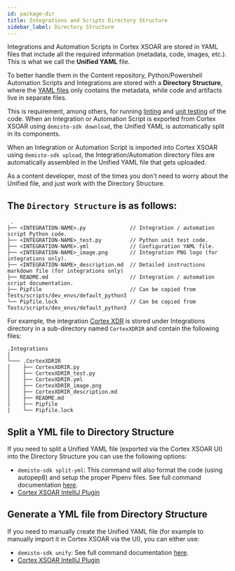 ```yaml
---
id: package-dir
title: Integrations and Scripts Directory Structure
sidebar_label: Directory Structure
---
```


Integrations and Automation Scripts in Cortex XSOAR are stored in YAML files that include all the required information (metadata, code, images, etc.). This is what we call the **Unified YAML** file.

To better handle them in the Content repository, Python/Powershell Automation Scripts and Integrations are stored with a **Directory Structure**, where the [YAML files](../integrations/yaml-file) only contains the metadata, while code and artifacts live in separate files.

This is requirement, among others, for running [linting](linting) and [unit testing](unit-testing) of the code.
When an Integration or Automation Script is exported from Cortex XSOAR using `demisto-sdk download`, the Unified YAML is automatically split in its components.

When an Integration or Automation Script is imported into Cortex XSOAR using `demisto-sdk upload`, the Integration/Automation directory files are automatically assembled in the Unified YAML file that gets uploaded.

As a content developer, most of the times you don't need to worry about the Unified file, and just work with the Directory Structure.

The `Directory Structure` is as follows:
---

```
 .
├── <INTEGRATION-NAME>.py              // Integration / automation script Python code.
├── <INTEGRATION-NAME>_test.py         // Python unit test code.
├── <INTEGRATION-NAME>.yml             // Configuration YAML file.
├── <INTEGRATION-NAME>_image.png       // Integration PNG logo (for integrations only).
├── <INTEGRATION-NAME>_description.md  // Detailed instructions markdown file (for integrations only)
├── README.md                          // Integration / automation script documentation.
├── Pipfile                            // Can be copied from Tests/scripts/dev_envs/default_python3
└── Pipfile.lock                       // Can be copied from Tests/scripts/dev_envs/default_python3    
```
   

For example, the integration [Cortex XDR](https://github.com/demisto/content/tree/master/Packs/CortexXDR/Integrations/CortexXDRIR) is stored under Integrations directory in a sub-directory named `CortexXDRIR` and contain the following files:

```
.Integrations   
│
└─── .CortexXDRIR
│    ├── CortexXDRIR.py
│    ├── CortexXDRIR_test.py
│    ├── CortexXDRIR.yml
│    ├── CortexXDRIR_image.png
│    ├── CortexXDRIR_description.md
│    ├── README.md
│    ├── Pipfile
|    └── Pipfile.lock
```

## Split a YML file to Directory Structure
If you need to split a Unified YAML file (exported via the Cortex XSOAR UI) into the Directory Structure you can use the following options:

- `demisto-sdk split-yml`: This command will also format the code (using autopep8) and setup the proper Pipenv files. See full command documentation [here](https://github.com/demisto/demisto-sdk/blob/master/demisto_sdk/commands/split_yml/README.md).
- [Cortex XSOAR IntelliJ Plugin](https://plugins.jetbrains.com/plugin/12093-demisto-add-on-for-pycharm)

## Generate a YML file from Directory Structure

If you need to manually create the Unified YAML file (for example to manually import it in Cortex XSOAR via the UI), you can either use:
-  `demisto-sdk unify`: See full command documentation [here](https://github.com/demisto/demisto-sdk/blob/master/demisto_sdk/commands/unify/README.md).
- [Cortex XSOAR IntelliJ Plugin](https://plugins.jetbrains.com/plugin/12093-demisto-add-on-for-pycharm)
